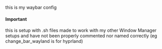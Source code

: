 this is my waybar config

#### Important
this is setup with .sh files made to work with my other Window Manager setups and have not been properly commented nor named correctly (eg change_bar_wayland is for hyprland)
